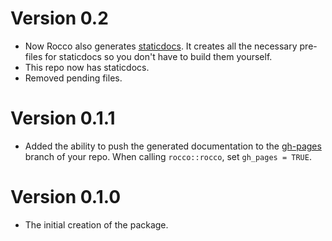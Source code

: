 # Version 0.2
  
  * Now Rocco also generates [staticdocs](https://github.com/hadley/staticdocs).  It creates all the necessary pre-files for staticdocs so you don't have to build them yourself.
  * This repo now has staticdocs.
  * Removed pending files.

# Version 0.1.1

  * Added the ability to push the generated documentation to the
    [gh-pages](https://robertzk.github.io/rocco) branch of your repo.
    When calling `rocco::rocco`, set `gh_pages = TRUE`.

# Version 0.1.0

  * The initial creation of the package.
